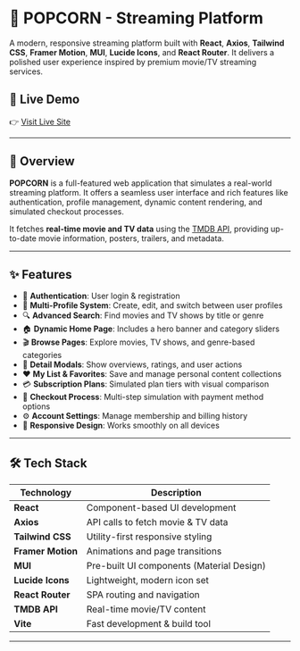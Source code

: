 # 🍿 POPCORN - Streaming Platform

A modern, responsive streaming platform built with **React**, **Axios**, **Tailwind CSS**, **Framer Motion**, **MUI**, **Lucide Icons**, and **React Router**. It delivers a polished user experience inspired by premium movie/TV streaming services.

## 🚀 Live Demo

👉 [Visit Live Site](https://delightful-pasca-08684f.netlify.app/)

---

## 📸 Overview

**POPCORN** is a full-featured web application that simulates a real-world streaming platform. It offers a seamless user interface and rich features like authentication, profile management, dynamic content rendering, and simulated checkout processes.

It fetches **real-time movie and TV data** using the [TMDB API](https://www.themoviedb.org/documentation/api), providing up-to-date movie information, posters, trailers, and metadata.

---

## ✨ Features

- 🔐 **Authentication**: User login & registration
- 👥 **Multi-Profile System**: Create, edit, and switch between user profiles
- 🔍 **Advanced Search**: Find movies and TV shows by title or genre
- 🏠 **Dynamic Home Page**: Includes a hero banner and category sliders
- 🎬 **Browse Pages**: Explore movies, TV shows, and genre-based categories
- 📄 **Detail Modals**: Show overviews, ratings, and user actions
- ❤️ **My List & Favorites**: Save and manage personal content collections
- 💳 **Subscription Plans**: Simulated plan tiers with visual comparison
- 🧾 **Checkout Process**: Multi-step simulation with payment method options
- ⚙️ **Account Settings**: Manage membership and billing history
- 📱 **Responsive Design**: Works smoothly on all devices

---

## 🛠️ Tech Stack

| Technology       | Description                              |
|------------------|------------------------------------------|
| **React**        | Component-based UI development           |
| **Axios**        | API calls to fetch movie & TV data       |
| **Tailwind CSS** | Utility-first responsive styling         |
| **Framer Motion**| Animations and page transitions          |
| **MUI**          | Pre-built UI components (Material Design)|
| **Lucide Icons** | Lightweight, modern icon set             |
| **React Router** | SPA routing and navigation               |
| **TMDB API**     | Real-time movie/TV content               |
| **Vite**         | Fast development & build tool            |

---

